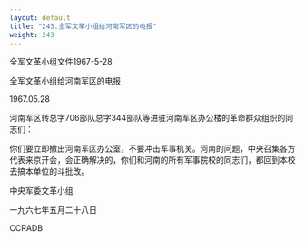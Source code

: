 ```yaml
---
layout: default
title: "243.全军文革小组给河南军区的电报"
weight: 243
---
```


全军文革小组文件1967-5-28

全军文革小组给河南军区的电报

1967.05.28

河南军区转总字706部队总字344部队等进驻河南军区办公楼的革命群众组织的同志们：

你们要立即撤出河南军区办公室，不要冲击军事机关。河南的问题，中央召集各方代表来京开会，会正确解决的，你们和河南的所有军事院校的同志们，都回到本校去搞本单位的斗批改。

中央军委文革小组

一九六七年五月二十八日

CCRADB

